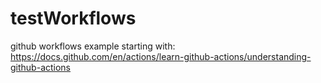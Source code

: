 # testWorkflows

github workflows example starting with:
https://docs.github.com/en/actions/learn-github-actions/understanding-github-actions


